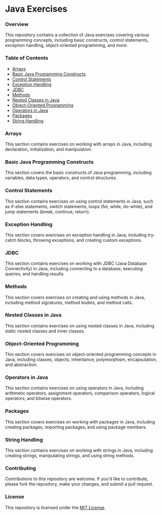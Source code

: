 # Java Exercises

### Overview

This repository contains a collection of Java exercises covering various programming concepts, including basic constructs, control statements, exception handling, object-oriented programming, and more.

### Table of Contents

- [Arrays](#arrays)
- [Basic Java Programming Constructs](#basic-java-programming-constructs)
- [Control Statements](#control-statements)
- [Exception Handling](#exception-handling)
- [JDBC](#jdbc)
- [Methods](#methods)
- [Nested Classes in Java](#nested-classes-in-java)
- [Object-Oriented Programming](#object-oriented-programming)
- [Operators in Java](#operators-in-java)
- [Packages](#packages)
- [String Handling](#string-handling)

### Arrays

This section contains exercises on working with arrays in Java, including declaration, initialization, and manipulation.

### Basic Java Programming Constructs

This section covers the basic constructs of Java programming, including variables, data types, operators, and control structures.

### Control Statements

This section contains exercises on using control statements in Java, such as if-else statements, switch statements, loops (for, while, do-while), and jump statements (break, continue, return).

### Exception Handling

This section covers exercises on exception handling in Java, including try-catch blocks, throwing exceptions, and creating custom exceptions.

### JDBC

This section contains exercises on working with JDBC (Java Database Connectivity) in Java, including connecting to a database, executing queries, and handling results.

### Methods

This section covers exercises on creating and using methods in Java, including method signatures, method bodies, and method calls.

### Nested Classes in Java

This section contains exercises on using nested classes in Java, including static nested classes and inner classes.

### Object-Oriented Programming

This section covers exercises on object-oriented programming concepts in Java, including classes, objects, inheritance, polymorphism, encapsulation, and abstraction.

### Operators in Java

This section contains exercises on using operators in Java, including arithmetic operators, assignment operators, comparison operators, logical operators, and bitwise operators.

### Packages

This section covers exercises on working with packages in Java, including creating packages, importing packages, and using package members.

### String Handling

This section contains exercises on working with strings in Java, including creating strings, manipulating strings, and using string methods.

### Contributing

Contributions to this repository are welcome. If you'd like to contribute, please fork the repository, make your changes, and submit a pull request.

### License

This repository is licensed under the [MIT License](https://opensource.org/licenses/MIT).
